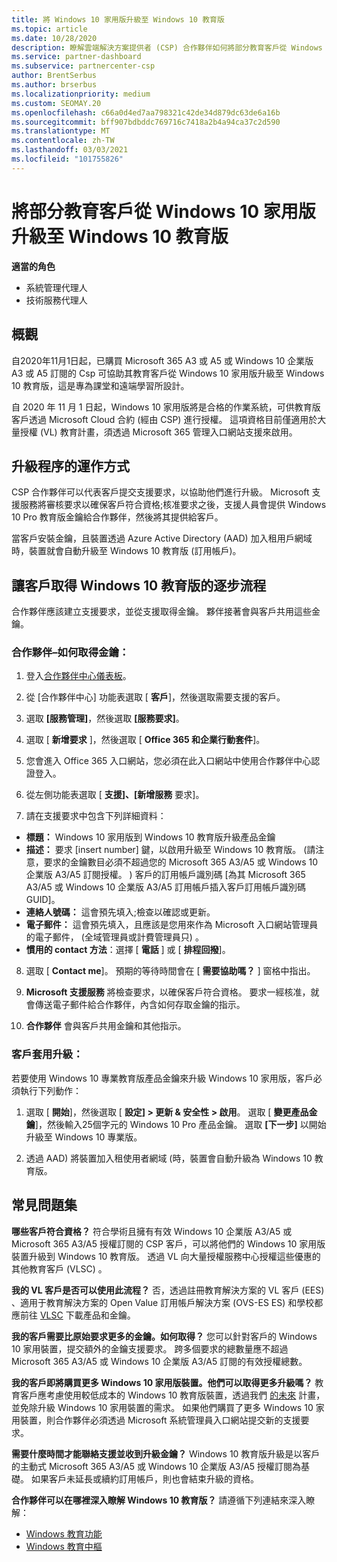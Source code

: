```yaml
---
title: 將 Windows 10 家用版升級至 Windows 10 教育版
ms.topic: article
ms.date: 10/28/2020
description: 瞭解雲端解決方案提供者 (CSP) 合作夥伴如何將部分教育客戶從 Windows 10 家用版升級至 Windows 10 教育版
ms.service: partner-dashboard
ms.subservice: partnercenter-csp
author: BrentSerbus
ms.author: brserbus
ms.localizationpriority: medium
ms.custom: SEOMAY.20
ms.openlocfilehash: c66a0d4ed7aa798321c42de34d879dc63de6a16b
ms.sourcegitcommit: bff907bdbddc769716c7418a2b4a94ca37c2d590
ms.translationtype: MT
ms.contentlocale: zh-TW
ms.lasthandoff: 03/03/2021
ms.locfileid: "101755826"
---
```

# <a name="upgrade-some-education-customers-from-windows-10-home-to-windows-10-education"></a>將部分教育客戶從 Windows 10 家用版升級至 Windows 10 教育版

**適當的角色**

- 系統管理代理人
- 技術服務代理人

## <a name="overview"></a>概觀

自2020年11月1日起，已購買 Microsoft 365 A3 或 A5 或 Windows 10 企業版 A3 或 A5 訂閱的 Csp 可協助其教育客戶從 Windows 10 家用版升級至 Windows 10 教育版，這是專為課堂和遠端學習所設計。

自 2020 年 11 月 1 日起，Windows 10 家用版將是合格的作業系統，可供教育版客戶透過 Microsoft Cloud 合約 (經由 CSP) 進行授權。 這項資格目前僅適用於大量授權 (VL) 教育計畫，須透過 Microsoft 365 管理入口網站支援來啟用。 

## <a name="how-the-upgrade-process-works"></a>升級程序的運作方式

CSP 合作夥伴可以代表客戶提交支援要求，以協助他們進行升級。 Microsoft 支援服務將審核要求以確保客戶符合資格;核准要求之後，支援人員會提供 Windows 10 Pro 教育版金鑰給合作夥伴，然後將其提供給客戶。

當客戶安裝金鑰，且裝置透過 Azure Active Directory (AAD) 加入租用戶網域時，裝置就會自動升級至 Windows 10 教育版 (訂用帳戶)。   

## <a name="step-by-step-process-for-customers-to-get-windows-10-education"></a>讓客戶取得 Windows 10 教育版的逐步流程

合作夥伴應該建立支援要求，並從支援取得金鑰。 夥伴接著會與客戶共用這些金鑰。

### <a name="partners--how-to-get-the-keys"></a>合作夥伴–如何取得金鑰：

1. 登入[合作夥伴中心儀表板](https://partner.microsoft.com/dashboard)。

2. 從 [合作夥伴中心] 功能表選取 [ **客戶**]，然後選取需要支援的客戶。

3. 選取 **\[服務管理\]**，然後選取 **\[服務要求\]**。

4. 選取 [ **新增要求** ]，然後選取 [ **Office 365 和企業行動套件**]。

5. 您會進入 Office 365 入口網站，您必須在此入口網站中使用合作夥伴中心認證登入。

6. 從左側功能表選取 [ **支援]、[新增服務** 要求]。

7. 請在支援要求中包含下列詳細資料：

- **標題：** Windows 10 家用版到 Windows 10 教育版升級產品金鑰
- **描述：** 要求 [insert number] 鍵，以啟用升級至 Windows 10 教育版。  (請注意，要求的金鑰數目必須不超過您的 Microsoft 365 A3/A5 或 Windows 10 企業版 A3/A5 訂閱授權。 ) 客戶的訂用帳戶識別碼 [為其 Microsoft 365 A3/A5 或 Windows 10 企業版 A3/A5 訂用帳戶插入客戶訂用帳戶識別碼 GUID]。
- **連絡人號碼：** 這會預先填入;檢查以確認或更新。
- **電子郵件：** 這會預先填入，且應該是您用來作為 Microsoft 入口網站管理員的電子郵件， (全域管理員或計費管理員只) 。
- **慣用的 contact 方法**：選擇 [ **電話** ] 或 [ **排程回撥**]。

8. 選取 [ **Contact me**]。 預期的等待時間會在 [ **需要協助嗎？** ] 窗格中指出。

9. **Microsoft 支援服務** 將檢查要求，以確保客戶符合資格。 要求一經核准，就會傳送電子郵件給合作夥伴，內含如何存取金鑰的指示。

10. **合作夥伴** 會與客戶共用金鑰和其他指示。

### <a name="customer-applies-the-upgrade"></a>客戶套用升級：

若要使用 Windows 10 專業教育版產品金鑰來升級 Windows 10 家用版，客戶必須執行下列動作：  

1. 選取 [ **開始**]，然後選取 [ **設定] > 更新 & 安全性 > 啟用**。 選取 [ **變更產品金鑰**]，然後輸入25個字元的 Windows 10 Pro 產品金鑰。 選取 **[下一步]** 以開始升級至 Windows 10 專業版。

2. 透過 AAD) 將裝置加入租使用者網域 (時，裝置會自動升級為 Windows 10 教育版。  

## <a name="frequently-asked-questions"></a>常見問題集

**哪些客戶符合資格？**
符合學術且擁有有效 Windows 10 企業版 A3/A5 或 Microsoft 365 A3/A5 授權訂閱的 CSP 客戶，可以將他們的 Windows 10 家用版裝置升級到 Windows 10 教育版。 透過 VL 向大量授權服務中心授權這些優惠的其他教育客戶 (VLSC) 。

**我的 VL 客戶是否可以使用此流程？**
否，透過註冊教育解決方案的 VL 客戶 (EES) 、適用于教育解決方案的 Open Value 訂用帳戶解決方案 (OVS-ES ES) 和學校都應前往 [VLSC](https://www.microsoft.com/Licensing/servicecenter/default.aspx) 下載產品和金鑰。 

**我的客戶需要比原始要求更多的金鑰。如何取得？**
您可以針對客戶的 Windows 10 家用裝置，提交額外的金鑰支援要求。 跨多個要求的總數量應不超過 Microsoft 365 A3/A5 或 Windows 10 企業版 A3/A5 訂閱的有效授權總數。

**我的客戶即將購買更多 Windows 10 家用版裝置。他們可以取得更多升級嗎？**
教育客戶應考慮使用較低成本的 Windows 10 教育版裝置，透過我們 [的未來](https://www.microsoft.com/education/products/windows/shapethefuture.aspx) 計畫，並免除升級 Windows 10 家用裝置的需求。 如果他們購買了更多 Windows 10 家用裝置，則合作夥伴必須透過 Microsoft 系統管理員入口網站提交新的支援要求。

**需要什麼時間才能聯絡支援並收到升級金鑰？**
Windows 10 教育版升級是以客戶的主動式 Microsoft 365 A3/A5 或 Windows 10 企業版 A3/A5 授權訂閱為基礎。 如果客戶未延長或續約訂用帳戶，則也會結束升級的資格。

**合作夥伴可以在哪裡深入瞭解 Windows 10 教育版？**
請遵循下列連結來深入瞭解：

- [Windows 教育功能](https://www.microsoft.com/education/products/windows/features)
- [Windows 教育中樞](/education/windows/)